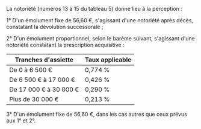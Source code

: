 La notoriété (numéros 13 à 15 du tableau 5) donne lieu à la perception :


1° D'un émolument fixe de 56,60 €, s'agissant d'une notoriété après décès, constatant la dévolution successorale ;


2° D'un émolument proportionnel, selon le barème suivant, s'agissant d'une notoriété constatant la prescription acquisitive :




| Tranches d'assiette | Taux applicable |
| --- | --- |
| De 0 à 6 500 € | 0,774 % |
| De 6 500 € à 17 000 € | 0,426 % |
| De 17 000 € à 30 000 € | 0,290 % |
| Plus de 30 000 € | 0,213 % |


3° D'un émolument fixe de 56,60 €, dans les cas autres que ceux prévus aux 1° et 2°.

